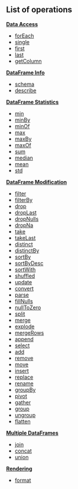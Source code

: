 [//]: # (title: Operations)

## List of operations

**[Data Access](access.md)**
* [forEach](iterate.md#foreach)
* [single](single.md)
* [first](first.md)
* [last](last.md)
* [getColumn](getColumn.md)

**[DataFrame Info](info.md)**
* [schema](schema.md)
* [describe](describe.md)

**[DataFrame Statistics](statistics.md)**
* [min](minmax.md)
* [minBy](minmax.md)
* [minOf](minmax.md)
* [max](minmax.md)
* [maxBy](minmax.md)
* [maxOf](minmax.md)
* [sum](sum.md)
* [median](median.md)
* [mean](mean.md)
* [std](std.md)

**[DataFrame Modification](modify.md)**
* [filter](filter.md)
* [filterBy](filterBy.md)
* [drop](drop.md)
* [dropLast](dropLast.md)
* [dropNulls](dropNulls.md)
* [dropNa](dropNa.md)
* [take](take.md)
* [takeLast](takeLast.md)
* [distinct](distinct.md)
* [distinctBy](distinctBy.md)
* [sortBy](sortBy.md)
* [sortByDesc](sortByDesc.md)
* [sortWith](sortWith.md)
* [shuffled](shuffled.md)
* [update](update.md)
* [convert](convert.md)
* [parse](parse.md)
* [fillNulls](fillNulls.md)
* [nullToZero](nullToZero.md)
* [split](split.md)
* [merge](merge.md)
* [explode](explode.md)
* [mergeRows](mergeRows.md)
* [append](append.md)
* [select](select.md)
* [add](add.md)
* [remove](remove.md)
* [move](move.md)
* [insert](insert.md)
* [replace](replace.md)
* [rename](rename.md)
* [groupBy](groupBy.md)
* [pivot](pivot.md)
* [gather](gather.md)
* [group](group.md)
* [ungroup](ungroup.md)
* [flatten](flatten.md)

**[Multiple DataFrames](multipleDataFrames.md)**
* [join](join.md)
* [concat](concat.md)
* [union](union.md)

**[Rendering](rendering.md)**
* [format](format.md)
